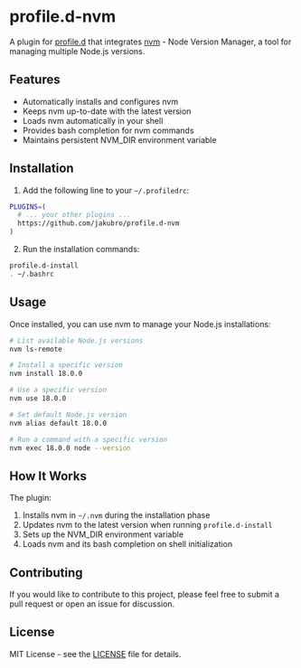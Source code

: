 # profile.d-nvm

A plugin for [profile.d](https://github.com/jakubro/profile.d) that integrates [nvm](https://github.com/nvm-sh/nvm) -
Node Version Manager, a tool for managing multiple Node.js versions.

## Features

- Automatically installs and configures nvm
- Keeps nvm up-to-date with the latest version
- Loads nvm automatically in your shell
- Provides bash completion for nvm commands
- Maintains persistent NVM_DIR environment variable

## Installation

1. Add the following line to your `~/.profiledrc`:

```bash
PLUGINS=(
  # ... your other plugins ...
  https://github.com/jakubro/profile.d-nvm
)
```

2. Run the installation commands:

```bash
profile.d-install
. ~/.bashrc
```

## Usage

Once installed, you can use nvm to manage your Node.js installations:

```bash
# List available Node.js versions
nvm ls-remote

# Install a specific version
nvm install 18.0.0

# Use a specific version
nvm use 18.0.0

# Set default Node.js version
nvm alias default 18.0.0

# Run a command with a specific version
nvm exec 18.0.0 node --version
```

## How It Works

The plugin:

1. Installs nvm in `~/.nvm` during the installation phase
2. Updates nvm to the latest version when running `profile.d-install`
3. Sets up the NVM_DIR environment variable
4. Loads nvm and its bash completion on shell initialization

## Contributing

If you would like to contribute to this project, please feel free to submit a pull request or open an issue for
discussion.

## License

MIT License - see the [LICENSE](LICENSE) file for details.
